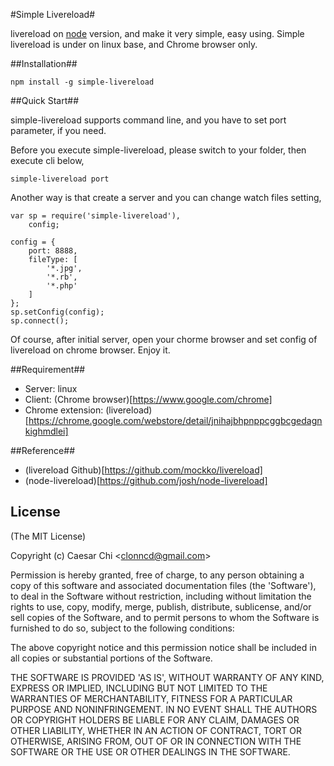 #Simple Livereload#

livereload on [node](http://nodejs.org) version, and make it very simple, easy using. Simple livereload is under on linux base, and Chrome browser only. 

##Installation##

    npm install -g simple-livereload

##Quick Start##

simple-livereload supports command line, and you have to set port parameter, if you need.

Before you execute simple-livereload, please switch to your folder, then execute cli below,

    simple-livereload port

Another way is that create a server and you can change watch files setting,

    var sp = require('simple-livereload'),
        config;

    config = {
        port: 8888,
        fileType: [
            '*.jpg',
            '*.rb',
            '*.php'
        ]
    };
    sp.setConfig(config);
    sp.connect();

Of course, after initial server, open your chorme browser and set config of livereload on chrome browser. Enjoy it.

##Requirement##

 * Server: linux
 * Client: (Chrome browser)[https://www.google.com/chrome]
 * Chrome extension: (livereload)[https://chrome.google.com/webstore/detail/jnihajbhpnppcggbcgedagnkighmdlei]

##Reference##

 * (livereload Github)[https://github.com/mockko/livereload]
 * (node-livereload)[https://github.com/josh/node-livereload]

## License 

(The MIT License)

Copyright (c) Caesar Chi  &lt;clonncd@gmail.com&gt;

Permission is hereby granted, free of charge, to any person obtaining
a copy of this software and associated documentation files (the
'Software'), to deal in the Software without restriction, including
without limitation the rights to use, copy, modify, merge, publish,
distribute, sublicense, and/or sell copies of the Software, and to
permit persons to whom the Software is furnished to do so, subject to
the following conditions:

The above copyright notice and this permission notice shall be
included in all copies or substantial portions of the Software.

THE SOFTWARE IS PROVIDED 'AS IS', WITHOUT WARRANTY OF ANY KIND,
EXPRESS OR IMPLIED, INCLUDING BUT NOT LIMITED TO THE WARRANTIES OF
MERCHANTABILITY, FITNESS FOR A PARTICULAR PURPOSE AND NONINFRINGEMENT.
IN NO EVENT SHALL THE AUTHORS OR COPYRIGHT HOLDERS BE LIABLE FOR ANY
CLAIM, DAMAGES OR OTHER LIABILITY, WHETHER IN AN ACTION OF CONTRACT,
TORT OR OTHERWISE, ARISING FROM, OUT OF OR IN CONNECTION WITH THE
SOFTWARE OR THE USE OR OTHER DEALINGS IN THE SOFTWARE.
